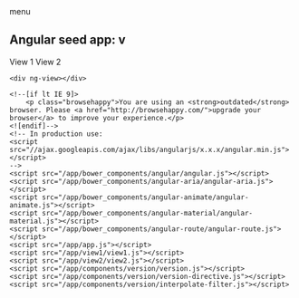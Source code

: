 <!DOCTYPE html>
<!--[if lt IE 7]>      <html lang="en" ng-app="myApp" class="no-js lt-ie9 lt-ie8 lt-ie7"> <![endif]-->
<!--[if IE 7]>         <html lang="en" ng-app="myApp" class="no-js lt-ie9 lt-ie8"> <![endif]-->
<!--[if IE 8]>         <html lang="en" ng-app="myApp" class="no-js lt-ie9"> <![endif]-->
<!--[if gt IE 8]><!-->
<html lang="en" ng-app="myApp" class="no-js">
<!--<![endif]-->
<head>
    <meta charset="utf-8">
    <meta http-equiv="X-UA-Compatible" content="IE=edge">
    <title>My AngularJS App</title>
    <meta name="description" content="">
    <meta name="viewport" content="width=device-width, initial-scale=1">
    <link rel="stylesheet" href="/app/bower_components/html5-boilerplate/dist/css/normalize.css">
    <link rel="stylesheet" href="/app/bower_components/html5-boilerplate/dist/css/main.css">
    <link rel="stylesheet" href="/app/app.css">
    <link rel="stylesheet" href="/app/bower_components/angular-material/angular-material.css">
    <link href="https://fonts.googleapis.com/icon?family=Material+Icons" rel="stylesheet" />
    <script src="/app/bower_components/html5-boilerplate/dist/js/vendor/modernizr-2.8.3.min.js"></script>
</head>
<body ng-controller="AppCtrl">
    <md-toolbar class="md-hue-2">
        <div class="md-toolbar-tools">
            <md-button aria-label="Menu" class="md-icon-button">
                <md-icon class="material-icons md-dark  md-18">
                    menu
                </md-icon>
            </md-button>
            <h2>
                <span>Angular seed app: v<span app-version></span></span>
            </h2>
            <span flex></span>
            <md-nav-bar md-selected-nav-item="currentNavItem" nav-bar-aria-label="navigation links">
                <md-nav-item class="md-primary"  md-nav-href="#!/view1" name="view1">View 1</md-nav-item>
                <md-nav-item class="md-primary" md-nav-href="#!/view2" name="view2">View 2</md-nav-item>
            </md-nav-bar>
        </div>
    </md-toolbar>


    <div ng-view></div>

    <!--[if lt IE 9]>
        <p class="browsehappy">You are using an <strong>outdated</strong> browser. Please <a href="http://browsehappy.com/">upgrade your browser</a> to improve your experience.</p>
    <![endif]-->
    <!-- In production use:
    <script src="//ajax.googleapis.com/ajax/libs/angularjs/x.x.x/angular.min.js"></script>
    -->
    <script src="/app/bower_components/angular/angular.js"></script>
    <script src="/app/bower_components/angular-aria/angular-aria.js"></script>
    <script src="/app/bower_components/angular-animate/angular-animate.js"></script>
    <script src="/app/bower_components/angular-material/angular-material.js"></script>
    <script src="/app/bower_components/angular-route/angular-route.js"></script>
    <script src="/app/app.js"></script>
    <script src="/app/view1/view1.js"></script>
    <script src="/app/view2/view2.js"></script>
    <script src="/app/components/version/version.js"></script>
    <script src="/app/components/version/version-directive.js"></script>
    <script src="/app/components/version/interpolate-filter.js"></script>
</body>
</html>


